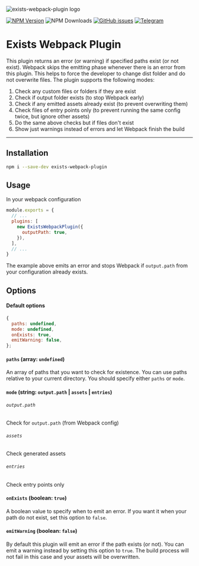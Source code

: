 ![exists-webpack-plugin logo](https://i.imgur.com/EfWTYNQ.png)

[![NPM Version][npm-image]][npm-url] ![NPM Downloads][downloads-image] [![GitHub issues][issues-image]][issues-url] [![Telegram][telegram-image]][telegram-url]

[npm-image]: https://img.shields.io/npm/v/exists-webpack-plugin.svg
[npm-url]: https://www.npmjs.com/package/exists-webpack-plugin
[downloads-image]: https://img.shields.io/npm/dw/exists-webpack-plugin.svg
[deps-image]: https://david-dm.org/doasync/exists-webpack-plugin.svg
[issues-image]: https://img.shields.io/github/issues/doasync/exists-webpack-plugin.svg
[issues-url]: https://github.com/doasync/exists-webpack-plugin/issues
[license-image]: https://img.shields.io/badge/license-MIT-blue.svg
[license-url]: https://raw.githubusercontent.com/doasync/exists-webpack-plugin/master/LICENSE
[telegram-image]: http://i.imgur.com/WANXk3d.png
[telegram-url]: https://t.me/doasync

Exists Webpack Plugin
===================

This plugin returns an error (or warning) if specified paths exist (or not exist).
Webpack skips the emitting phase whenever there is an error from this plugin.
This helps to force the developer to change dist folder and do not overwrite files.
The plugin supports the following modes:

1. Check any custom files or folders if they are exist
2. Check if output folder exists (to stop Webpack early)
3. Check if any emitted assets already exist (to prevent overwriting them)
4. Check files of entry points only (to prevent running the same config twice, but ignore other assets)
5. Do the same above checks but if files don't exist
6. Show just warnings instead of errors and let Webpack finish the build

----------

Installation
-------------

```bash
npm i --save-dev exists-webpack-plugin
```

Usage
-------------------

In your webpack configuration

```js
module.exports = {
  // ...
  plugins: [
    new ExistsWebpackPlugin({
      outputPath: true,
    }),
  ],
  // ...
}
```

The example above emits an error and stops Webpack if `output.path` from your configuration already exists.

Options
-------------------

#### Default options
```js
{
  paths: undefined,
  mode: undefined,
  onExists: true,
  emitWarning: false,
};
```

#### `paths` (array: `undefined`)

An array of paths that you want to check for existence.
You can use paths relative to your current directory.
You should specify either `paths` or `mode`.

#### `mode` (string: `output.path` | `assets` | `entries`)

###### `output.path`
Check for `output.path` (from Webpack config)

###### `assets`
Check generated assets

###### `entries`
Check entry points only

#### `onExists` (boolean: `true`)

A boolean value to specify when to emit an error. If you want it when your path do not exist, set this option to `false`.

#### `emitWarning` (boolean: `false`)

By default this plugin will emit an error if the path exists (or not). You can emit a warning instead by setting this option to `true`.
The build process will not fail in this case and your assets will be overwritten.

